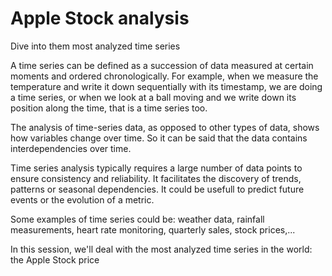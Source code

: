 <h1>Apple Stock analysis</h1>
Dive into them most analyzed time series 

A time series can be defined as a succession of data measured at certain moments and ordered chronologically. For example, when we measure the temperature and write it down sequentially with its timestamp, we are doing a time series, or when we look at a ball moving and we write down its position along the time, that is a time series too.

The analysis of time-series data, as opposed to other types of data, shows how variables change over time. So it can be said that the data contains interdependencies over time.

Time series analysis typically requires a large number of data points to ensure consistency and reliability. It facilitates the discovery of trends, patterns or seasonal dependencies. It could be usefull to predict future events or the evolution of a metric.

Some examples of time series could be: weather data, rainfall measurements, heart rate monitoring, quarterly sales, stock prices,...

In this session, we'll deal with the most analyzed time series in the world: the Apple Stock price
